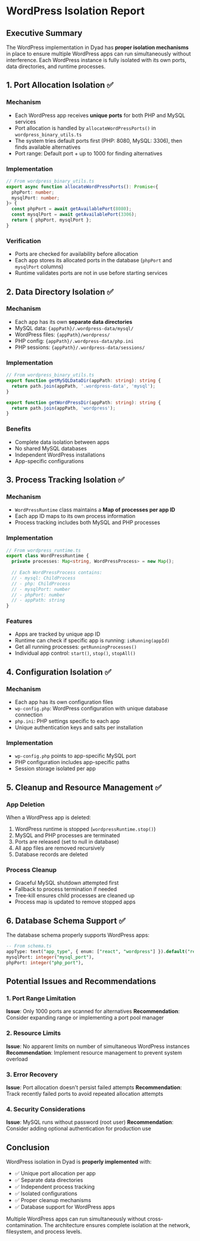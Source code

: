 # WordPress Isolation Report

## Executive Summary

The WordPress implementation in Dyad has **proper isolation mechanisms** in place to ensure multiple WordPress apps can run simultaneously without interference. Each WordPress instance is fully isolated with its own ports, data directories, and runtime processes.

## 1. Port Allocation Isolation ✅

### Mechanism
- Each WordPress app receives **unique ports** for both PHP and MySQL services
- Port allocation is handled by `allocateWordPressPorts()` in `wordpress_binary_utils.ts`
- The system tries default ports first (PHP: 8080, MySQL: 3306), then finds available alternatives
- Port range: Default port + up to 1000 for finding alternatives

### Implementation
```typescript
// From wordpress_binary_utils.ts
export async function allocateWordPressPorts(): Promise<{
  phpPort: number;
  mysqlPort: number;
}> {
  const phpPort = await getAvailablePort(8080);
  const mysqlPort = await getAvailablePort(3306);
  return { phpPort, mysqlPort };
}
```

### Verification
- Ports are checked for availability before allocation
- Each app stores its allocated ports in the database (`phpPort` and `mysqlPort` columns)
- Runtime validates ports are not in use before starting services

## 2. Data Directory Isolation ✅

### Mechanism
- Each app has its own **separate data directories**
- MySQL data: `{appPath}/.wordpress-data/mysql/`
- WordPress files: `{appPath}/wordpress/`
- PHP config: `{appPath}/.wordpress-data/php.ini`
- PHP sessions: `{appPath}/.wordpress-data/sessions/`

### Implementation
```typescript
// From wordpress_binary_utils.ts
export function getMySQLDataDir(appPath: string): string {
  return path.join(appPath, '.wordpress-data', 'mysql');
}

export function getWordPressDir(appPath: string): string {
  return path.join(appPath, 'wordpress');
}
```

### Benefits
- Complete data isolation between apps
- No shared MySQL databases
- Independent WordPress installations
- App-specific configurations

## 3. Process Tracking Isolation ✅

### Mechanism
- `WordPressRuntime` class maintains a **Map of processes per app ID**
- Each app ID maps to its own process information
- Process tracking includes both MySQL and PHP processes

### Implementation
```typescript
// From wordpress_runtime.ts
export class WordPressRuntime {
  private processes: Map<string, WordPressProcess> = new Map();
  
  // Each WordPressProcess contains:
  // - mysql: ChildProcess
  // - php: ChildProcess
  // - mysqlPort: number
  // - phpPort: number
  // - appPath: string
}
```

### Features
- Apps are tracked by unique app ID
- Runtime can check if specific app is running: `isRunning(appId)`
- Get all running processes: `getRunningProcesses()`
- Individual app control: `start()`, `stop()`, `stopAll()`

## 4. Configuration Isolation ✅

### Mechanism
- Each app has its own configuration files
- `wp-config.php`: WordPress configuration with unique database connection
- `php.ini`: PHP settings specific to each app
- Unique authentication keys and salts per installation

### Implementation
- `wp-config.php` points to app-specific MySQL port
- PHP configuration includes app-specific paths
- Session storage isolated per app

## 5. Cleanup and Resource Management ✅

### App Deletion
When a WordPress app is deleted:
1. WordPress runtime is stopped (`wordpressRuntime.stop()`)
2. MySQL and PHP processes are terminated
3. Ports are released (set to null in database)
4. All app files are removed recursively
5. Database records are deleted

### Process Cleanup
- Graceful MySQL shutdown attempted first
- Fallback to process termination if needed
- Tree-kill ensures child processes are cleaned up
- Process map is updated to remove stopped apps

## 6. Database Schema Support ✅

The database schema properly supports WordPress apps:
```sql
-- From schema.ts
appType: text("app_type", { enum: ["react", "wordpress"] }).default("react"),
mysqlPort: integer("mysql_port"),
phpPort: integer("php_port"),
```

## Potential Issues and Recommendations

### 1. Port Range Limitation
**Issue**: Only 1000 ports are scanned for alternatives
**Recommendation**: Consider expanding range or implementing a port pool manager

### 2. Resource Limits
**Issue**: No apparent limits on number of simultaneous WordPress instances
**Recommendation**: Implement resource management to prevent system overload

### 3. Error Recovery
**Issue**: Port allocation doesn't persist failed attempts
**Recommendation**: Track recently failed ports to avoid repeated allocation attempts

### 4. Security Considerations
**Issue**: MySQL runs without password (root user)
**Recommendation**: Consider adding optional authentication for production use

## Conclusion

WordPress isolation in Dyad is **properly implemented** with:
- ✅ Unique port allocation per app
- ✅ Separate data directories
- ✅ Independent process tracking
- ✅ Isolated configurations
- ✅ Proper cleanup mechanisms
- ✅ Database support for WordPress apps

Multiple WordPress apps can run simultaneously without cross-contamination. The architecture ensures complete isolation at the network, filesystem, and process levels.